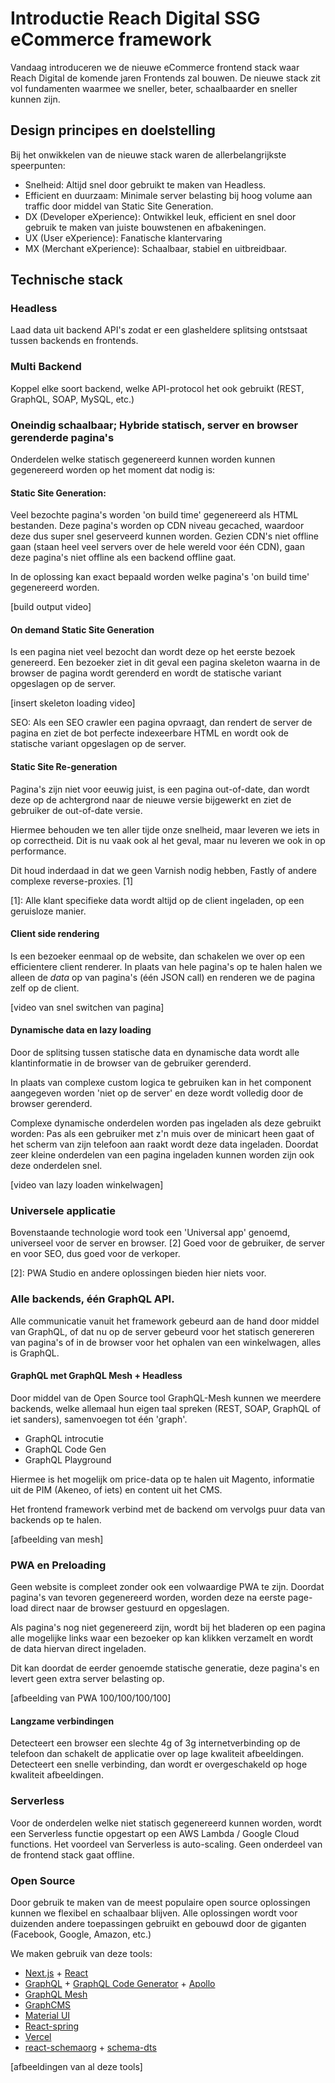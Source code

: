 # Introductie Reach Digital SSG eCommerce framework

Vandaag introduceren we de nieuwe eCommerce frontend stack waar Reach Digital de
komende jaren Frontends zal bouwen. De nieuwe stack zit vol fundamenten waarmee
we sneller, beter, schaalbaarder en sneller kunnen zijn.

## Design principes en doelstelling

Bij het onwikkelen van de nieuwe stack waren de allerbelangrijkste speerpunten:

- Snelheid: Altijd snel door gebruikt te maken van Headless.
- Efficient en duurzaam: Minimale server belasting bij hoog volume aan traffic
  door middel van Static Site Generation.
- DX (Developer eXperience): Ontwikkel leuk, efficient en snel door gebruik te
  maken van juiste bouwstenen en afbakeningen.
- UX (User eXperience): Fanatische klantervaring
- MX (Merchant eXperience): Schaalbaar, stabiel en uitbreidbaar.

## Technische stack

### Headless

Laad data uit backend API's zodat er een glasheldere splitsing ontstsaat tussen
backends en frontends.

### Multi Backend

Koppel elke soort backend, welke API-protocol het ook gebruikt (REST, GraphQL,
SOAP, MySQL, etc.)

### Oneindig schaalbaar; Hybride statisch, server en browser gerenderde pagina's

Onderdelen welke statisch gegenereerd kunnen worden kunnen gegenereerd worden op
het moment dat nodig is:

#### Static Site Generation:

Veel bezochte pagina's worden 'on build time' gegenereerd als HTML bestanden.
Deze pagina's worden op CDN niveau gecached, waardoor deze dus super snel
geserveerd kunnen worden. Gezien CDN's niet offline gaan (staan heel veel
servers over de hele wereld voor één CDN), gaan deze pagina's niet offline als
een backend offline gaat.

In de oplossing kan exact bepaald worden welke pagina's 'on build time'
gegenereerd worden.

[build output video]

#### On demand Static Site Generation

Is een pagina niet veel bezocht dan wordt deze op het eerste bezoek genereerd.
Een bezoeker ziet in dit geval een pagina skeleton waarna in de browser de
pagina wordt gerenderd en wordt de statische variant opgeslagen op de server.

[insert skeleton loading video]

SEO: Als een SEO crawler een pagina opvraagt, dan rendert de server de pagina en
ziet de bot perfecte indexeerbare HTML en wordt ook de statische variant
opgeslagen op de server.

#### Static Site Re-generation

Pagina's zijn niet voor eeuwig juist, is een pagina out-of-date, dan wordt deze
op de achtergrond naar de nieuwe versie bijgewerkt en ziet de gebruiker de
out-of-date versie.

Hiermee behouden we ten aller tijde onze snelheid, maar leveren we iets in op
correctheid. Dit is nu vaak ook al het geval, maar nu leveren we ook in op
performance.

Dit houd inderdaad in dat we geen Varnish nodig hebben, Fastly of andere
complexe reverse-proxies. [1]

[1]: Alle klant specifieke data wordt altijd op de client ingeladen, op een
geruisloze manier.

#### Client side rendering

Is een bezoeker eenmaal op de website, dan schakelen we over op een efficientere
client renderer. In plaats van hele pagina's op te halen halen we alleen de
_data_ op van pagina's (één JSON call) en renderen we de pagina zelf op de
client.

[video van snel switchen van pagina]

#### Dynamische data en lazy loading

Door de splitsing tussen statische data en dynamische data wordt alle
klantinformatie in de browser van de gebruiker gerenderd.

In plaats van complexe custom logica te gebruiken kan in het component
aangegeven worden 'niet op de server' en deze wordt volledig door de browser
gerenderd.

Complexe dynamische onderdelen worden pas ingeladen als deze gebruikt worden:
Pas als een gebruiker met z'n muis over de minicart heen gaat of het scherm van
zijn telefoon aan raakt wordt deze data ingeladen. Doordat zeer kleine
onderdelen van een pagina ingeladen kunnen worden zijn ook deze onderdelen snel.

[video van lazy loaden winkelwagen]

### Universele applicatie

Bovenstaande technologie word took een 'Universal app' genoemd, universeel voor
de server en browser. [2] Goed voor de gebruiker, de server en voor SEO, dus
goed voor de verkoper.

[2]: PWA Studio en andere oplossingen bieden hier niets voor.

### Alle backends, één GraphQL API.

Alle communicatie vanuit het framework gebeurd aan de hand door middel van
GraphQL, of dat nu op de server gebeurd voor het statisch genereren van pagina's
of in de browser voor het ophalen van een winkelwagen, alles is GraphQL.

#### GraphQL met GraphQL Mesh + Headless

Door middel van de Open Source tool GraphQL-Mesh kunnen we meerdere backends,
welke allemaal hun eigen taal spreken (REST, SOAP, GraphQL of iet sanders),
samenvoegen tot één 'graph'.

- GraphQL introcutie
- GraphQL Code Gen
- GraphQL Playground

Hiermee is het mogelijk om price-data op te halen uit Magento, informatie uit de
PIM (Akeneo, of iets) en content uit het CMS.

Het frontend framework verbind met de backend om vervolgs puur data van backends
op te halen.

[afbeelding van mesh]

### PWA en Preloading

Geen website is compleet zonder ook een volwaardige PWA te zijn. Doordat
pagina's van tevoren gegenereerd worden, worden deze na eerste page-load direct
naar de browser gestuurd en opgeslagen.

Als pagina's nog niet gegenereerd zijn, wordt bij het bladeren op een pagina
alle mogelijke links waar een bezoeker op kan klikken verzamelt en wordt de data
hiervan direct ingeladen.

Dit kan doordat de eerder genoemde statische generatie, deze pagina's en levert
geen extra server belasting op.

[afbeelding van PWA 100/100/100/100]

#### Langzame verbindingen

Detecteert een browser een slechte 4g of 3g internetverbinding op de telefoon
dan schakelt de applicatie over op lage kwaliteit afbeeldingen. Detecteert een
snelle verbinding, dan wordt er overgeschakeld op hoge kwaliteit afbeeldingen.

### Serverless

Voor de onderdelen welke niet statisch gegenereerd kunnen worden, wordt een
Serverless functie opgestart op een AWS Lambda / Google Cloud functions. Het
voordeel van Serverless is auto-scaling. Geen onderdeel van de frontend stack
gaat offline.

### Open Source

Door gebruik te maken van de meest populaire open source oplossingen kunnen we
flexibel en schaalbaar blijven. Alle oplossingen wordt voor duizenden andere
toepassingen gebruikt en gebouwd door de giganten (Facebook, Google, Amazon,
etc.)

We maken gebruik van deze tools:

- [Next.js](https://nextjs.org/) + [React](https://reactjs.org/)
- [GraphQL](https://graphql.org/) +
  [GraphQL Code Generator](https://graphql-code-generator.com/) +
  [Apollo](https://www.apollographql.com/docs/react/)
- [GraphQL Mesh](https://graphql-mesh.com/)
- [GraphCMS](https://graphcms.com/)
- [Material UI](https://material-ui.com/)
- [React-spring](https://www.react-spring.io/)
- [Vercel](https://vercel.co/reachdigital)
- [react-schemaorg](https://github.com/google/react-schemaorg) +
  [schema-dts](https://github.com/google/schema-dts)

[afbeeldingen van al deze tools]
